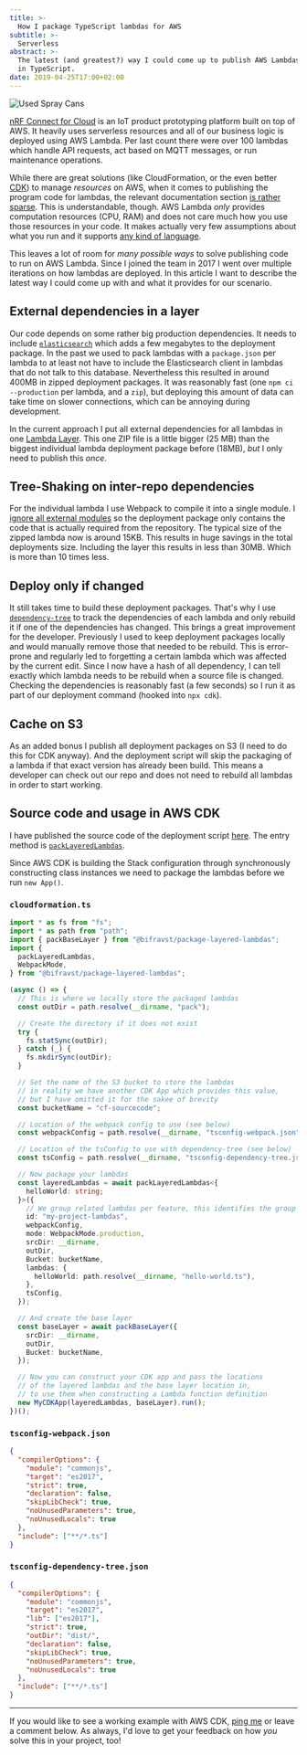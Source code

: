 ```yaml
---
title: >-
  How I package TypeScript lambdas for AWS
subtitle: >-
  Serverless
abstract: >-
  The latest (and greatest?) way I could come up to publish AWS Lambdas written
  in TypeScript.
date: 2019-04-25T17:00+02:00
---
```


![Used Spray Cans](../media/how-i-package-typescript-lambdas-for-aws.jpg)

[nRF Connect for Cloud](https://nrfcloud.com/) is an IoT product prototyping
platform built on top of AWS. It heavily uses serverless resources and all of
our business logic is deployed using AWS Lambda. Per last count there were over
100 lambdas which handle API requests, act based on MQTT messages, or run
maintenance operations.

While there are great solutions (like CloudFormation, or the even better
[CDK](https://github.com/awslabs/aws-cdk)) to manage _resources_ on AWS, when it
comes to publishing the program code for lambdas, the relevant documentation
section
[is rather sparse](https://docs.aws.amazon.com/lambda/latest/dg/nodejs-create-deployment-pkg.html).
This is understandable, though. AWS Lambda _only_ provides computation resources
(CPU, RAM) and does not care much how you use those resources in your code. It
makes actually very few assumptions about what you run and it supports
[any kind of language](https://docs.aws.amazon.com/lambda/latest/dg/runtimes-custom.html).

This leaves a lot of room for _many possible ways_ to solve publishing code to
run on AWS Lambda. Since I joined the team in 2017 I went over multiple
iterations on how lambdas are deployed. In this article I want to describe the
latest way I could come up with and what it provides for our scenario.

## External dependencies in a layer

Our code depends on some rather big production dependencies. It needs to include
[`elasticsearch`](https://www.npmjs.com/package/elasticsearch) which adds a few
megabytes to the deployment package. In the past we used to pack lambdas with a
`package.json` per lambda to at least not have to include the Elasticsearch
client in lambdas that do not talk to this database. Nevertheless this resulted
in around 400MB in zipped deployment packages. It was reasonably fast (one
`npm ci --production` per lambda, and a `zip`), but deploying this amount of
data can take time on slower connections, which can be annoying during
development.

In the current approach I put all external dependencies for all lambdas in one
[Lambda Layer](https://docs.aws.amazon.com/lambda/latest/dg/configuration-layers.html).
This one ZIP file is a little bigger (25 MB) than the biggest individual lambda
deployment package before (18MB), _but_ I only need to publish this _once_.

## Tree-Shaking on inter-repo dependencies

For the individual lambda I use Webpack to compile it into a single module. I
[ignore all external modules](https://github.com/bifravst/package-layered-lambdas/blob/b8191d650a73d2eb208f4a90d46bb4e93db61782/src/packLambda.ts#L102)
so the deployment package only contains the code that is actually required from
the repository. The typical size of the zipped lambda now is around 15KB. This
results in huge savings in the total deployments size. Including the layer this
results in less than 30MB. Which is more than 10 times less.

## Deploy only if changed

It still takes time to build these deployment packages. That's why I use
[`dependency-tree`](https://www.npmjs.com/package/dependency-tree) to track the
dependencies of each lambda and only rebuild it if one of the dependencies has
changed. This brings a great improvement for the developer. Previously I used to
keep deployment packages locally and would manually remove those that needed to
be rebuild. This is error-prone and regularly led to forgetting a certain lambda
which was affected by the current edit. Since I now have a hash of all
dependency, I can tell exactly which lambda needs to be rebuild when a source
file is changed. Checking the dependencies is reasonably fast (a few seconds) so
I run it as part of our deployment command (hooked into `npx cdk`).

## Cache on S3

As an added bonus I publish all deployment packages on S3 (I need to do this for
CDK anyway). And the deployment script will skip the packaging of a lambda if
that exact version has already been build. This means a developer can check out
our repo and does not need to rebuild all lambdas in order to start working.

## Source code and usage in AWS CDK

I have published the source code of the deployment script
[here](https://github.com/bifravst/package-layered-lambdas). The entry method is
[`packLayeredLambdas`](https://github.com/bifravst/package-layered-lambdas/blob/saga/src/packLayeredLambdas.ts).

Since AWS CDK is building the Stack configuration through synchronously
constructing class instances we need to package the lambdas before we run
`new App()`.

### `cloudformation.ts`

```typescript
import * as fs from "fs";
import * as path from "path";
import { packBaseLayer } from "@bifravst/package-layered-lambdas";
import {
  packLayeredLambdas,
  WebpackMode,
} from "@bifravst/package-layered-lambdas";

(async () => {
  // This is where we locally store the packaged lambdas
  const outDir = path.resolve(__dirname, "pack");

  // Create the directory if it does not exist
  try {
    fs.statSync(outDir);
  } catch (_) {
    fs.mkdirSync(outDir);
  }

  // Set the name of the S3 bucket to store the lambdas
  // in reality we have another CDK App which provides this value,
  // but I have omitted it for the sakee of brevity
  const bucketName = "cf-sourcecode";

  // Location of the webpack config to use (see below)
  const webpackConfig = path.resolve(__dirname, "tsconfig-webpack.json");

  // Location of the tsConfig to use with dependency-tree (see below)
  const tsConfig = path.resolve(__dirname, "tsconfig-dependency-tree.json");

  // Now package your lambdas
  const layeredLambdas = await packLayeredLambdas<{
    helloWorld: string;
  }>({
    // We group related lambdas per feature, this identifies the group
    id: "my-project-lambdas",
    webpackConfig,
    mode: WebpackMode.production,
    srcDir: __dirname,
    outDir,
    Bucket: bucketName,
    lambdas: {
      helloWorld: path.resolve(__dirname, "hello-world.ts"),
    },
    tsConfig,
  });

  // And create the base layer
  const baseLayer = await packBaseLayer({
    srcDir: __dirname,
    outDir,
    Bucket: bucketName,
  });

  // Now you can construct your CDK app and pass the locations
  // of the layered lambdas and the base layer location in,
  // to use them when constructing a Lambda function definition
  new MyCDKApp(layeredLambdas, baseLayer).run();
})();
```

### `tsconfig-webpack.json`

```json
{
  "compilerOptions": {
    "module": "commonjs",
    "target": "es2017",
    "strict": true,
    "declaration": false,
    "skipLibCheck": true,
    "noUnusedParameters": true,
    "noUnusedLocals": true
  },
  "include": ["**/*.ts"]
}
```

### `tsconfig-dependency-tree.json`

```json
{
  "compilerOptions": {
    "module": "commonjs",
    "target": "es2017",
    "lib": ["es2017"],
    "strict": true,
    "outDir": "dist/",
    "declaration": false,
    "skipLibCheck": true,
    "noUnusedParameters": true,
    "noUnusedLocals": true
  },
  "include": ["**/*.ts"]
}
```

---

If you would like to see a working example with AWS CDK,
[ping me](https://twitter.com/coderbyheart) or leave a comment below. As always,
I'd love to get your feedback on how _you_ solve this in your project, too!
